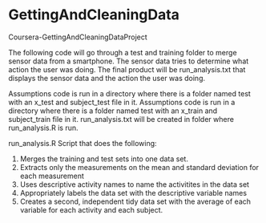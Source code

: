 GettingAndCleaningData
======================

Coursera-GettingAndCleaningDataProject

The following code will go through a test and training folder to merge sensor data from a smartphone. The sensor data tries to determine what action the user was doing.
The final product will be run_analysis.txt that displays the sensor data and the action the user was doing.

Assumptions code is run in a directory where there is a folder named test with an x_test and subject_test file in it.
Assumptions code is run in a directory where there is a folder named test with an x_train and subject_train file in it.
run_analysis.txt will be created in folder where run_analysis.R is run.

run_analysis.R Script that does the following:
  1. Merges the training and test sets into one data set.
  2. Extracts only the measurements on the mean and standard deviation for each measurement
  3. Uses descriptive activity names to name the activitites in the data set
  4. Appropriately labels the data set with the descriptive variable names
  5. Creates a second, independent tidy data set with the average of each variable for each activity and each subject.
